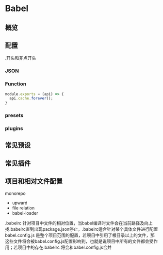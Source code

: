 # Babel

## 概览

## 配置
.开头和非点开头

### JSON

### Function
```js
module.exports = (api) => {
  api.cache.forever();
}
```

### presets

### plugins

## 常见预设

## 常见插件

## 项目和相对文件配置
monorepo

- upward
- file relation
- babel-loader

.babelrc 针对项目中文件的相对位置，当babel编译时文件会在当前路径及向上找.babelrc直到出现package.json停止，.babelrc适合针对某个具体文件进行配置
babel.config.js 是整个项目范围的配置，若项目中引用了根目录以上的文件，那这些文件将会被babel.config.js配置影响到，也就是说项目中所有的文件都会受作用；若项目中的存在.babelrc 将会和babel.config.js合并